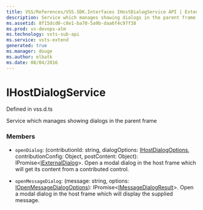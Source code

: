```yaml
---
title: VSS/References/VSS.SDK.Interfaces IHostDialogService API | Extensions for Visual Studio Team Services
description: Service which manages showing dialogs in the parent frame
ms.assetid: 8f15dcd0-c8e1-ba70-5a9b-daa6f4c97f38
ms.prod: vs-devops-alm
ms.technology: vsts-sub-api
ms.service: vsts-extend
generated: true
ms.manager: douge
ms.author: elbatk
ms.date: 08/04/2016
---
```


# IHostDialogService

Defined in vss.d.ts


Service which manages showing dialogs in the parent frame 

### Members

* `openDialog`: (contributionId: string, dialogOptions: [IHostDialogOptions](./IHostDialogOptions.md), contributionConfig: Object, postContent: Object): IPromise&lt;[IExternalDialog](./IExternalDialog.md)&gt;. Open a modal dialog in the host frame which will get its content from a contributed control.

* `openMessageDialog`: (message: string, options: [IOpenMessageDialogOptions](./IOpenMessageDialogOptions.md)): IPromise&lt;[IMessageDialogResult](./IMessageDialogResult.md)&gt;. Open a modal dialog in the host frame which will display the supplied message.

